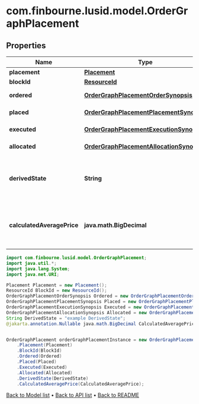 # com.finbourne.lusid.model.OrderGraphPlacement

## Properties

Name | Type | Description | Notes
------------ | ------------- | ------------- | -------------
**placement** | [**Placement**](Placement.md) |  | [default to Placement]
**blockId** | [**ResourceId**](ResourceId.md) |  | [default to ResourceId]
**ordered** | [**OrderGraphPlacementOrderSynopsis**](OrderGraphPlacementOrderSynopsis.md) |  | [default to OrderGraphPlacementOrderSynopsis]
**placed** | [**OrderGraphPlacementPlacementSynopsis**](OrderGraphPlacementPlacementSynopsis.md) |  | [default to OrderGraphPlacementPlacementSynopsis]
**executed** | [**OrderGraphPlacementExecutionSynopsis**](OrderGraphPlacementExecutionSynopsis.md) |  | [default to OrderGraphPlacementExecutionSynopsis]
**allocated** | [**OrderGraphPlacementAllocationSynopsis**](OrderGraphPlacementAllocationSynopsis.md) |  | [default to OrderGraphPlacementAllocationSynopsis]
**derivedState** | **String** | A simple description of the overall state of a placement. | [default to String]
**calculatedAveragePrice** | **java.math.BigDecimal** | Average price realised on executions for a given placement | [optional] [default to java.math.BigDecimal]

```java
import com.finbourne.lusid.model.OrderGraphPlacement;
import java.util.*;
import java.lang.System;
import java.net.URI;

Placement Placement = new Placement();
ResourceId BlockId = new ResourceId();
OrderGraphPlacementOrderSynopsis Ordered = new OrderGraphPlacementOrderSynopsis();
OrderGraphPlacementPlacementSynopsis Placed = new OrderGraphPlacementPlacementSynopsis();
OrderGraphPlacementExecutionSynopsis Executed = new OrderGraphPlacementExecutionSynopsis();
OrderGraphPlacementAllocationSynopsis Allocated = new OrderGraphPlacementAllocationSynopsis();
String DerivedState = "example DerivedState";
@jakarta.annotation.Nullable java.math.BigDecimal CalculatedAveragePrice = new java.math.BigDecimal("100.00");


OrderGraphPlacement orderGraphPlacementInstance = new OrderGraphPlacement()
    .Placement(Placement)
    .BlockId(BlockId)
    .Ordered(Ordered)
    .Placed(Placed)
    .Executed(Executed)
    .Allocated(Allocated)
    .DerivedState(DerivedState)
    .CalculatedAveragePrice(CalculatedAveragePrice);
```


[Back to Model list](../README.md#documentation-for-models) &#8226; [Back to API list](../README.md#documentation-for-api-endpoints) &#8226; [Back to README](../README.md)
